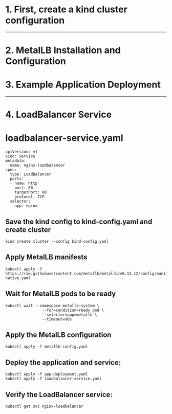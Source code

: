 # 1. First, create a kind cluster configuration

---
# 2. MetalLB Installation and Configuration

# 3. Example Application Deployment

---
# 4. LoadBalancer Service
# loadbalancer-service.yaml
```
apiVersion: v1
kind: Service
metadata:
  name: nginx-loadbalancer
spec:
  type: LoadBalancer
  ports:
  - name: http
    port: 80
    targetPort: 80
    protocol: TCP
  selector:
    app: nginx
```
## Save the kind config to kind-config.yaml and create cluster
```
kind create cluster --config kind-config.yaml
```
## Apply MetalLB manifests
```
kubectl apply -f https://raw.githubusercontent.com/metallb/metallb/v0.13.12/config/manifests/metallb-native.yaml
```
## Wait for MetalLB pods to be ready
```
kubectl wait --namespace metallb-system \
                --for=condition=ready pod \
                --selector=app=metallb \
                --timeout=90s
```
## Apply the MetalLB configuration
```
kubectl apply -f metallb-config.yaml
```

## Deploy the application and service:

```
kubectl apply -f app-deployment.yaml
kubectl apply -f loadbalancer-service.yaml
```

## Verify the LoadBalancer service:

```
kubectl get svc nginx-loadbalancer
```
